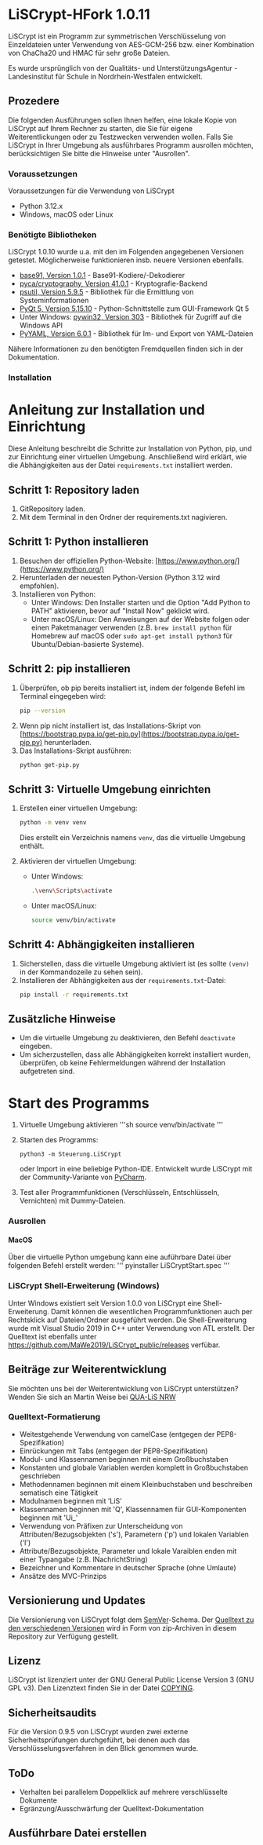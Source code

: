 # LiSCrypt-HFork 1.0.11
LiSCrypt ist ein Programm zur symmetrischen Verschlüsselung von Einzeldateien unter Verwendung von AES-GCM-256 bzw. einer Kombination von ChaCha20 und HMAC für sehr große Dateien.

Es wurde ursprünglich von der Qualitäts- und UnterstützungsAgentur - Landesinstitut für Schule in Nordrhein-Westfalen entwickelt.

## Prozedere
Die folgenden Ausführungen sollen Ihnen helfen, eine lokale Kopie von LiSCrypt auf Ihrem Rechner zu starten, die Sie für eigene Weiterentlickungen oder zu Testzwecken verwenden wollen. Falls Sie LiSCrypt in Ihrer Umgebung als ausführbares Programm ausrollen möchten, berücksichtigen Sie bitte die Hinweise unter "Ausrollen".

### Voraussetzungen
Voraussetzungen für die Verwendung von LiSCrypt

* Python 3.12.x
* Windows, macOS oder Linux

### Benötigte Bibliotheken
LiSCrypt 1.0.10 wurde u.a. mit den im Folgenden angegebenen Versionen getestet. Möglicherweise funktionieren insb. neuere Versionen ebenfalls.

* [base91, Version 1.0.1](https://github.com/aberaud/base91-python) - Base91-Kodiere/-Dekodierer
* [pyca/cryptography, Version 41.0.1](https://cryptography.io/en/latest/) - Kryptografie-Backend
* [psutil, Version 5.9.5](https://psutil.readthedocs.io) - Bibliothek für die Ermittlung von Systeminformationen
* [PyQt 5, Version 5.15.10](https://riverbankcomputing.com/software/pyqt/intro) - Python-Schnittstelle zum GUI-Framework Qt 5
* Unter Windows: [pywin32, Version 303](https://github.com/mhammond/pywin32) - Bibliothek für Zugriff auf die Windows API
* [PyYAML, Version 6.0.1](https://pyyaml.org/) - Bibliothek für Im- und Export von YAML-Dateien

Nähere Informationen zu den benötigten Fremdquellen finden sich in der Dokumentation.

### Installation
# Anleitung zur Installation und Einrichtung

Diese Anleitung beschreibt die Schritte zur Installation von Python, pip, und zur Einrichtung einer virtuellen Umgebung. Anschließend wird erklärt, wie die Abhängigkeiten aus der Datei `requirements.txt` installiert werden.

## Schritt 1: Repository laden

1. GitRepository laden.
2. Mit dem Terminal in den Ordner der requirements.txt nagivieren.

## Schritt 1: Python installieren

1. Besuchen der offiziellen Python-Website: [https://www.python.org/](https://www.python.org/)
2. Herunterladen der neuesten Python-Version (Python 3.12 wird empfohlen).
3. Installieren von Python:
   - Unter Windows: Den Installer starten und die Option "Add Python to PATH" aktivieren, bevor auf "Install Now" geklickt wird.
   - Unter macOS/Linux: Den Anweisungen auf der Website folgen oder einen Paketmanager verwenden (z.B. `brew install python` für Homebrew auf macOS oder `sudo apt-get install python3` für Ubuntu/Debian-basierte Systeme).

## Schritt 2: pip installieren

1. Überprüfen, ob pip bereits installiert ist, indem der folgende Befehl im Terminal eingegeben wird:
   ```sh
   pip --version
   ```
2. Wenn pip nicht installiert ist, das Installations-Skript von [https://bootstrap.pypa.io/get-pip.py](https://bootstrap.pypa.io/get-pip.py) herunterladen.
3. Das Installations-Skript ausführen:
   ```sh
   python get-pip.py
   ```

## Schritt 3: Virtuelle Umgebung einrichten

1. Erstellen einer virtuellen Umgebung:
   ```sh
   python -m venv venv
   ```
   Dies erstellt ein Verzeichnis namens `venv`, das die virtuelle Umgebung enthält.

2. Aktivieren der virtuellen Umgebung:
   - Unter Windows:
     ```sh
     .\venv\Scripts\activate
     ```
   - Unter macOS/Linux:
     ```sh
     source venv/bin/activate
     ```

## Schritt 4: Abhängigkeiten installieren

1. Sicherstellen, dass die virtuelle Umgebung aktiviert ist (es sollte `(venv)` in der Kommandozeile zu sehen sein).
2. Installieren der Abhängigkeiten aus der `requirements.txt`-Datei:
   ```sh
   pip install -r requirements.txt
   ```

## Zusätzliche Hinweise

- Um die virtuelle Umgebung zu deaktivieren, den Befehl `deactivate` eingeben.
- Um sicherzustellen, dass alle Abhängigkeiten korrekt installiert wurden, überprüfen, ob keine Fehlermeldungen während der Installation aufgetreten sind.

# Start des Programms
1. Virtuelle Umgebung aktivieren
   '''sh
   source venv/bin/activate
   '''
   
2. Starten des Programms:
    ```
    python3 -m Steuerung.LiSCrypt
    ```
    oder Import in eine beliebige Python-IDE. Entwickelt wurde LiSCrypt mit der Community-Variante von [PyCharm](https://www.jetbrains.com/pycharm/download/).
    
3. Test aller Programmfunktionen (Verschlüsseln, Entschlüsseln, Vernichten) mit Dummy-Dateien.

### Ausrollen

#### MacOS

Über die virtuelle Python umgebung kann eine auführbare Datei über folgenden Befehl erstellt werden:
'''
pyinstaller LiSCryptStart.spec
'''
### LiSCrypt Shell-Erweiterung (Windows)

Unter Windows existiert seit Version 1.0.0 von LiSCrypt eine Shell-Erweiterung. Damit können die wesentlichen Programmfunktionen auch per Rechtsklick auf Dateien/Ordner ausgeführt werden. Die Shell-Erweiterung wurde mit Visual Studio 2019 in C++ unter Verwendung von ATL erstellt. Der Quelltext ist ebenfalls unter https://github.com/MaWe2019/LiSCrypt_public/releases verfübar.

## Beiträge zur Weiterentwicklung

Sie möchten uns bei der Weiterentwicklung von LiSCrypt unterstützen? Wenden Sie sich an Martin Weise bei [QUA-LiS NRW](https://www.qua-lis.nrw.de)

### Quelltext-Formatierung

* Weitestgehende Verwendung von camelCase (entgegen der PEP8-Spezifikation)
* Einrückungen mit Tabs (entgegen der PEP8-Spezifikation)
* Modul- und Klassennamen beginnen mit einem Großbuchstaben
* Konstanten und globale Variablen werden komplett in Großbuchstaben geschrieben
* Methodennamen beginnen mit einem Kleinbuchstaben und beschreiben sematisch eine Tätigkeit
* Modulnamen beginnen mit 'LiS'
* Klassennamen beginnen mit 'Q', Klassennamen für GUI-Komponenten beginnen mit 'Ui_'
* Verwendung von Präfixen zur Unterscheidung von Attributen/Bezugsobjekten ('s'), Parametern ('p') und lokalen Variablen ('l')
* Attribute/Bezugsobjekte, Parameter und lokale Varaiblen enden mit einer Typangabe (z.B. lNachrichtString)
* Bezeichner und Kommentare in deutscher Sprache (ohne Umlaute)
* Ansätze des MVC-Prinzips

## Versionierung und Updates

Die Versionierung von LiSCrypt folgt dem [SemVer](http://semver.org/)-Schema. Der [Quelltext zu den verschiedenen Versionen](https://github.com/MaWe2019/LiSCrypt_public/releases) wird in Form von zip-Archiven in diesem Repository zur Verfügung gestellt.


## Lizenz

LiSCrypt ist lizenziert unter der GNU General Public License Version 3 (GNU GPL v3). Den Lizenztext finden Sie in der Datei [COPYING](COPYING).

## Sicherheitsaudits

Für die Version 0.9.5 von LiSCrypt wurden zwei externe Sicherheitsprüfungen durchgeführt, bei denen auch das Verschlüsselungsverfahren in den Blick genommen wurde.


## ToDo

* Verhalten bei parallelem Doppelklick auf mehrere verschlüsselte Dokumente
* Egränzung/Ausschwärfung der Quelltext-Dokumentation

## Ausführbare Datei erstellen


